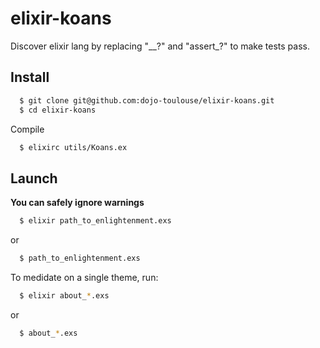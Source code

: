 elixir-koans
============
Discover elixir lang by replacing "__?" and "assert_?" to make tests pass.

Install
-------

```bash
  $ git clone git@github.com:dojo-toulouse/elixir-koans.git
  $ cd elixir-koans
```

Compile

```bash
  $ elixirc utils/Koans.ex
```

Launch
-------

**You can safely ignore warnings**

```bash
  $ elixir path_to_enlightenment.exs
```

or

```bash
  $ path_to_enlightenment.exs
```

To medidate on a single theme, run:
```bash
  $ elixir about_*.exs
```

or

```bash
  $ about_*.exs
```
